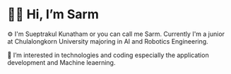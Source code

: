 # 👋🏻 Hi, I’m Sarm

⚙️ I'm Sueptrakul Kunatham or you can call me Sarm. Currently I'm a junior at Chulalongkorn University majoring in AI and Robotics Engineering.

👀 I’m interested in technologies and coding especially the application development and Machine leaerning.


